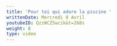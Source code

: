 ```yaml
---
title: 'Pour toi qui adore la piscine '
writtenDate: Mercredi 8 Avril
youtubeID: QzzWCZ5wcik&t=268s
weight: 8
type: video
---
```

